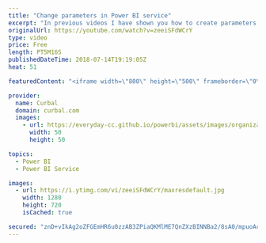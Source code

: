 ```yaml
---
title: "Change parameters in Power BI service"
excerpt: "In previous videos I have shown you how to create parameters in Power BI Destop. Here are some examples:  https://www.youtube.com/watch?v=0B3kmAsEJHY  I have also shown you how to do it when importing data from services, for example wordpress: https://www.youtube.com/watch?v=b0DUnceb68I  In this video"
originalUrl: https://youtube.com/watch?v=zeeiSFdWCrY
type: video
price: Free
length: PT5M16S
publishedDateTime: 2018-07-14T19:19:05Z
heat: 51

featuredContent: "<iframe width=\"800\" height=\"500\" frameborder=\"0\" src=\"https://www.youtube.com/embed/zeeiSFdWCrY\" allow=\"accelerometer; autoplay; encrypted-media; gyroscope; picture-in-picture\" allowfullscreen></iframe>"

provider:
  name: Curbal
  domain: curbal.com
  images:
    - url: https://everyday-cc.github.io/powerbi/assets/images/organizations/curbal.com-50x50.jpg
      width: 50
      height: 50

topics:
  - Power BI
  - Power BI Service

images:
  - url: https://i.ytimg.com/vi/zeeiSFdWCrY/maxresdefault.jpg
    width: 1280
    height: 720
    isCached: true

secured: "znD+vIkAg2oZFGEmHR6u0zzAB3ZPiaQKMlME7QnZXzBINNBa2/8sA0/mpuoAc0tSgC9DtGUHdhCKE7F59kgV8wwdnZ522hjLqo+7buYGtujeDZcHXvmS6VZvPKjCFwoAqP0mUbegby2qUFDnc9x/y+z+++KJSOzFPT13S3SQ4USGKRCaQiu9fGIkPY2BLOV+gC1HHO8XfKhahTelllTY3xCbgQ+UiXOAvPzWGWF1rg1SUbKRdUXD9kclOflNXOZc88Qe8bkzEuEfjT28EvMkFQXQBcvxVZgmTQ8uJl8c0SqB1IbcN/poo237LGNRkYV9ylEv+nNDj8cKYF5xCZrLjUA3fDDOGWm8xELaQZwx5C9xLmb3/vl4SnhwAKtOp14Dc8A1PS4ozV2hS4LsZ2LnwCyJn1L66fb+pdX/QB3QepU=;YXy9tAnBA9YM9XnPda6eWw=="
---
```


